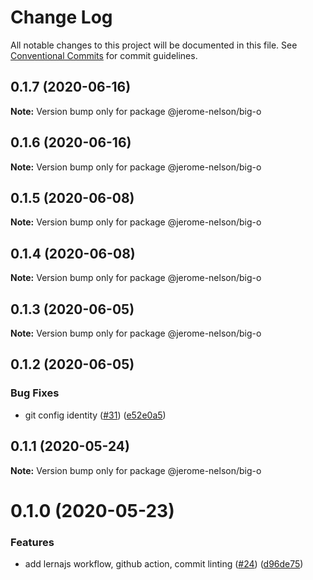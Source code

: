 # Change Log

All notable changes to this project will be documented in this file.
See [Conventional Commits](https://conventionalcommits.org) for commit guidelines.

## 0.1.7 (2020-06-16)

**Note:** Version bump only for package @jerome-nelson/big-o





## 0.1.6 (2020-06-16)

**Note:** Version bump only for package @jerome-nelson/big-o





## 0.1.5 (2020-06-08)

**Note:** Version bump only for package @jerome-nelson/big-o





## 0.1.4 (2020-06-08)

**Note:** Version bump only for package @jerome-nelson/big-o





## 0.1.3 (2020-06-05)

**Note:** Version bump only for package @jerome-nelson/big-o





## 0.1.2 (2020-06-05)


### Bug Fixes

* git config identity ([#31](https://github.com/jerome-nelson/coding-dojo/issues/31)) ([e52e0a5](https://github.com/jerome-nelson/coding-dojo/commit/e52e0a50838b2f6b139b1b360aa8d69b8f561347))





## 0.1.1 (2020-05-24)

**Note:** Version bump only for package @jerome-nelson/big-o





# 0.1.0 (2020-05-23)


### Features

* add lernajs workflow, github action, commit linting ([#24](https://github.com/jerome-nelson/coding-dojo/issues/24)) ([d96de75](https://github.com/jerome-nelson/coding-dojo/commit/d96de7563be074e6ec6833d4b087fe2ee315a630))
